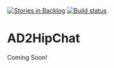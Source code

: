 [![Stories in Backlog](https://badge.waffle.io/brentpabst/AD2HipChat.png?label=backlog&title=Backlog)](https://waffle.io/brentpabst/AD2HipChat)
[![Build status](https://ci.appveyor.com/api/projects/status/frck4mg1x2pruh3v?svg=true)](https://ci.appveyor.com/project/brentpabst/ad2hipchat)

# AD2HipChat
Coming Soon!
